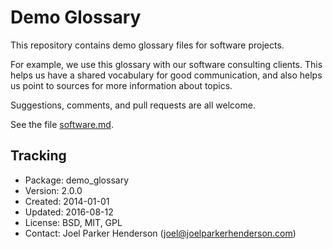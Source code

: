 # Demo Glossary

This repository contains demo glossary files for software projects.

For example, we use this glossary with our software consulting clients. This helps us have a shared vocabulary for good communication, and also helps us point to sources for more information about topics.

Suggestions, comments, and pull requests are all welcome.

See the file [software.md](software.md).

## Tracking

* Package: demo_glossary
* Version: 2.0.0
* Created: 2014-01-01
* Updated: 2016-08-12
* License: BSD, MIT, GPL
* Contact: Joel Parker Henderson (joel@joelparkerhenderson.com)
